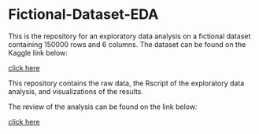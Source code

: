 # Fictional-Dataset-EDA
This is the repository for an exploratory data analysis on a fictional dataset containing 150000 rows and 6 columns.  The dataset can be found on the Kaggle link below: 

[click here](https://www.kaggle.com/carlolepelaars/toy-dataset)

This repository contains the raw data, the Rscript of the exploratory data analysis, and visualizations of the results.

The review of the analysis can be found on the link below:

[click here](https://rpubs.com/Bwallace/790227)
